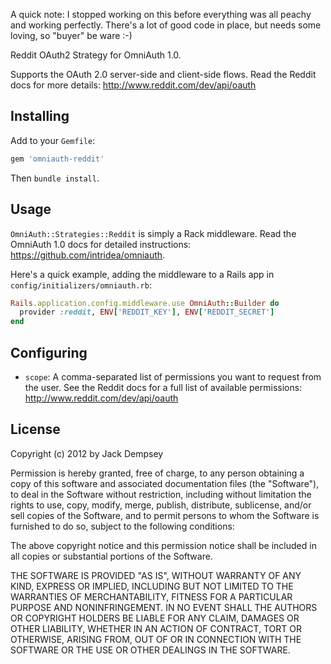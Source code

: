 A quick note: I stopped working on this before everything was all peachy and working perfectly. There's a lot of good code in place, but needs some loving, so "buyer" be ware :-)

Reddit OAuth2 Strategy for OmniAuth 1.0.

Supports the OAuth 2.0 server-side and client-side flows. Read the Reddit docs for more details: http://www.reddit.com/dev/api/oauth

## Installing

Add to your `Gemfile`:

```ruby
gem 'omniauth-reddit'
```

Then `bundle install`.

## Usage

`OmniAuth::Strategies::Reddit` is simply a Rack middleware. Read the OmniAuth 1.0 docs for detailed instructions: https://github.com/intridea/omniauth.

Here's a quick example, adding the middleware to a Rails app in `config/initializers/omniauth.rb`:

```ruby
Rails.application.config.middleware.use OmniAuth::Builder do
  provider :reddit, ENV['REDDIT_KEY'], ENV['REDDIT_SECRET']
end
```

## Configuring

* `scope`: A comma-separated list of permissions you want to request from the user. See the Reddit docs for a full list of available
permissions: http://www.reddit.com/dev/api/oauth

## License

Copyright (c) 2012 by Jack Dempsey

Permission is hereby granted, free of charge, to any person obtaining a copy of this software and associated documentation files (the "Software"), to deal in the Software without restriction, including without limitation the rights to use, copy, modify, merge, publish, distribute, sublicense, and/or sell copies of the Software, and to permit persons to whom the Software is furnished to do so, subject to the following conditions:

The above copyright notice and this permission notice shall be included in all copies or substantial portions of the Software.

THE SOFTWARE IS PROVIDED "AS IS", WITHOUT WARRANTY OF ANY KIND, EXPRESS OR IMPLIED, INCLUDING BUT NOT LIMITED TO THE WARRANTIES OF MERCHANTABILITY, FITNESS FOR A PARTICULAR PURPOSE AND NONINFRINGEMENT. IN NO EVENT SHALL THE AUTHORS OR COPYRIGHT HOLDERS BE LIABLE FOR ANY CLAIM, DAMAGES OR OTHER LIABILITY, WHETHER IN AN ACTION OF CONTRACT, TORT OR OTHERWISE, ARISING FROM, OUT OF OR IN CONNECTION WITH THE SOFTWARE OR THE USE OR OTHER DEALINGS IN THE SOFTWARE.
